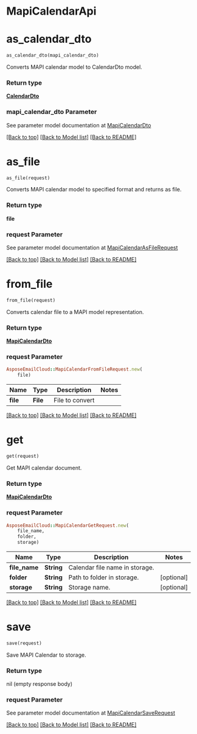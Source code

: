 # MapiCalendarApi

            
<a name="as_calendar_dto"></a>
# as_calendar_dto

```ruby
as_calendar_dto(mapi_calendar_dto)
```

Converts MAPI calendar model to CalendarDto model.             

### Return type

[**CalendarDto**](CalendarDto.md)

### mapi_calendar_dto Parameter

See parameter model documentation at [MapiCalendarDto](MapiCalendarDto.md)

[[Back to top]](#) [[Back to Model list]](Models.md) [[Back to README]](README.md)
            
<a name="as_file"></a>
# as_file

```ruby
as_file(request)
```

Converts MAPI calendar model to specified format and returns as file.             

### Return type

**file**

### request Parameter

See parameter model documentation at [MapiCalendarAsFileRequest](MapiCalendarAsFileRequest.md)

[[Back to top]](#) [[Back to Model list]](Models.md) [[Back to README]](README.md)
            
<a name="from_file"></a>
# from_file

```ruby
from_file(request)
```

Converts calendar file to a MAPI model representation.             

### Return type

[**MapiCalendarDto**](MapiCalendarDto.md)

### request Parameter
```ruby
AsposeEmailCloud::MapiCalendarFromFileRequest.new(
    file)
```

Name | Type | Description  | Notes
------------- | ------------- | ------------- | -------------
 **file** | **File** | File to convert | 

[[Back to top]](#) [[Back to Model list]](Models.md) [[Back to README]](README.md)
            
<a name="get"></a>
# get

```ruby
get(request)
```

Get MAPI calendar document.             

### Return type

[**MapiCalendarDto**](MapiCalendarDto.md)

### request Parameter
```ruby
AsposeEmailCloud::MapiCalendarGetRequest.new(
    file_name,
    folder,
    storage)
```

Name | Type | Description  | Notes
------------- | ------------- | ------------- | -------------
 **file_name** | **String** | Calendar file name in storage. | 
 **folder** | **String** | Path to folder in storage. | [optional] 
 **storage** | **String** | Storage name. | [optional] 

[[Back to top]](#) [[Back to Model list]](Models.md) [[Back to README]](README.md)
            
<a name="save"></a>
# save

```ruby
save(request)
```

Save MAPI Calendar to storage.             

### Return type

nil (empty response body)

### request Parameter

See parameter model documentation at [MapiCalendarSaveRequest](MapiCalendarSaveRequest.md)

[[Back to top]](#) [[Back to Model list]](Models.md) [[Back to README]](README.md)

